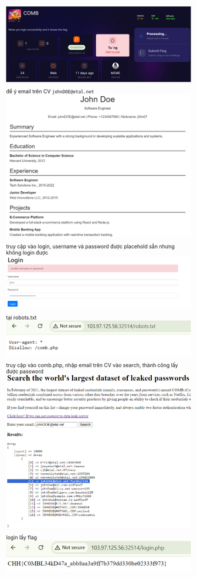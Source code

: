 ![image](../img/3.1.png)

để ý email trên CV `johnDOE@etal.net`
![image](../img/3.2.png)

truy cập vào login, username và password được placehold sẵn nhưng không login được
![image](../img/3.3.png)


tại robots.txt
![image](../img/3.4.png)

truy cập vào comb.php, nhập email trên CV vào search, thành công lấy được password 
![image](../img/3.5.png)

login lấy flag
![image](../img/3.6.png)





